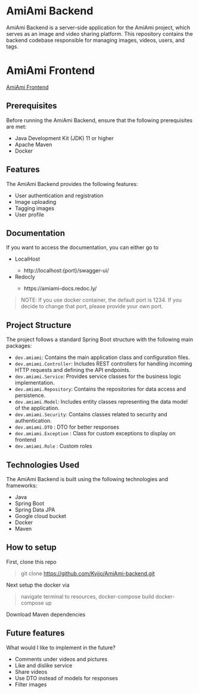 # AmiAmi Backend

AmiAmi Backend is a server-side application for the AmiAmi project, which serves as an image and video sharing platform. This repository contains the backend codebase responsible for managing images, videos, users, and tags.

# AmiAmi Frontend

[AmiAmi Frontend](https://github.com/Kyijo/amiami-frontend)

## Prerequisites

Before running the AmiAmi Backend, ensure that the following prerequisites are met:

- Java Development Kit (JDK) 11 or higher
- Apache Maven
- Docker

## Features

The AmiAmi Backend provides the following features:

- User authentication and registration
- Image uploading
- Tagging images
- User profile

## Documentation

If you want to access the documentation, you can either go to 
<ul>
  <li> LocalHost</li>
   <ul>
    <li>http://localhost:{port}/swagger-ui/</li>
   </ul>
  <li>Redocly</li>
   <ul>
     <li>https://amiami-docs.redoc.ly/</li>
   </ul>
</ul>

> NOTE: If you use docker container, the default port is 1234. If you decide to change that port, please provide your own port.

## Project Structure

The project follows a standard Spring Boot structure with the following main packages:
 
- `dev.amiami`: Contains the main application class and configuration files.
- `dev.amiami.Controller`: Includes REST controllers for handling incoming HTTP requests and defining the API endpoints.
- `dev.amiami.Service`: Provides service classes for the business logic implementation.
- `dev.amiami.Repository`: Contains the repositories for data access and persistence.
- `dev.amiami.Model`: Includes entity classes representing the data model of the application.
- `dev.amiami.Security`: Contains classes related to security and authentication.
- `dev.amiami.DTO` : DTO for better responses
- `dev.amiami.Exception` : Class for custom exceptions to display on frontend
- `dev.amiami.Role` : Custom roles 

## Technologies Used

The AmiAmi Backend is built using the following technologies and frameworks:

- Java
- Spring Boot
- Spring Data JPA
- Google cloud bucket
- Docker
- Maven

## How to setup

First, clone this repo
> git clone https://github.com/Kyijo/AmiAmi-backend.git

Next setup the docker via
> navigate terminal to resources, 
> docker-compose build
> docker-compose up

Download Maven dependencies

## Future features

What would I like to implement in the future?

- Comments under videos and pictures
- Like and dislike service
- Share videos
- Use DTO instead of models for responses
- Filter images 
